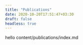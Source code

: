 ```yaml
---
title: "Publications"
date: 2020-10-20T17:51:47+03:30
draft: false
headless: true
---
```


hello  content/publications/index.md
